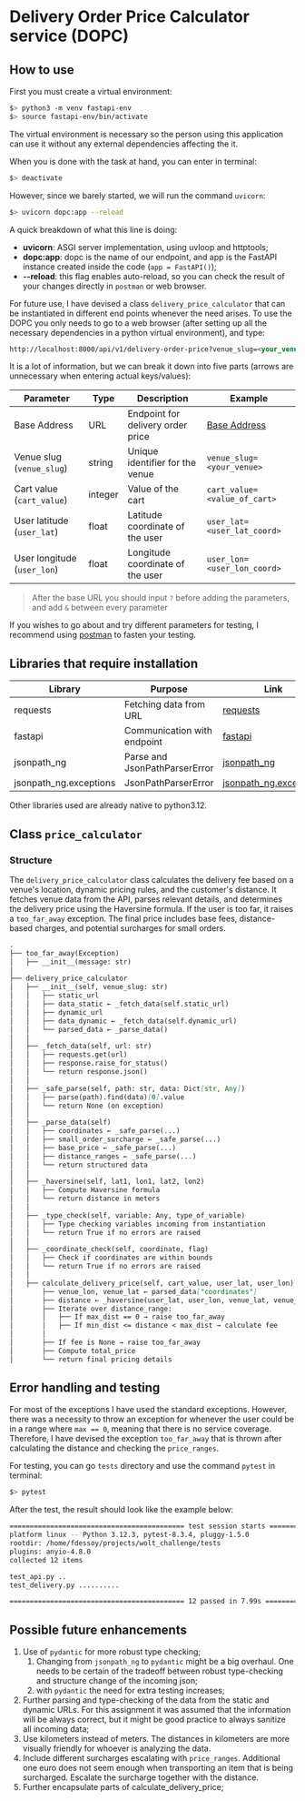 # Delivery Order Price Calculator service (DOPC)

## How to use

First you must create a virtual environment:

```bash
$> python3 -m venv fastapi-env
$> source fastapi-env/bin/activate
```

The virtual environment is necessary so the person using this application can use it without any external dependencies affecting the it.

When you is done with the task at hand, you can enter in terminal:

```bash
$> deactivate
```

However, since we barely started, we will run the command `uvicorn`:

```bash
$> uvicorn dopc:app --reload
```

A quick breakdown of what this line is doing:

- **uvicorn**: ASGI server implementation, using uvloop and httptools;
- **dopc:app**: dopc is the name of our endpoint, and app is the FastAPI instance created inside the code (`app = FastAPI()`);
- **--reload**: this flag enables auto-reload, so you can check the result of your changes directly in `postman` or web browser.

For future use, I have devised a class `delivery_price_calculator` that can be instantiated in different end points whenever the need arises. To use the DOPC you only needs to go to a web browser (after setting up all the necessary dependencies in a python virtual environment), and type:

```html
http://localhost:8000/api/v1/delivery-order-price?venue_slug=<your_venue>&cart_value=<value_of_cart>&user_lat=<user_lat_coord>&user_lon=<user_lon_coord>
```

It is a lot of information, but we can break it down into five parts (arrows are unnecessary when entering actual keys/values):

| Parameter                       | Type     | Description                       | Example                            |
|---------------------------------|----------|-----------------------------------|------------------------------------|
| Base Address                    | URL      | Endpoint for delivery order price | [Base Address](http://localhost:8000/api/v1/delivery-order-price) |
| Venue slug (`venue_slug`)       | string   | Unique identifier for the venue   | `venue_slug=<your_venue>`          |
| Cart value (`cart_value`)       | integer  | Value of the cart                 | `cart_value=<value_of_cart>`       |
| User latitude (`user_lat`)      | float    | Latitude coordinate of the user   | `user_lat=<user_lat_coord>`        |
| User longitude (`user_lon`)     | float    | Longitude coordinate of the user  | `user_lon=<user_lon_coord>`        |


> After the base URL you should input `?` before adding the parameters, and add `&` between every parameter

If you wishes to go about and try different parameters for testing, I recommend using [postman](https://www.postman.com/downloads/) to fasten your testing.

## Libraries that require installation

| Library                          | Purpose                                      | Link                                                 |
|----------------------------------|----------------------------------------------|------------------------------------------------------|
| requests                         | Fetching data from URL                       | [requests](https://realpython.com/python-requests/)  |
| fastapi                          | Communication with endpoint                  | [fastapi](https://fastapi.tiangolo.com/tutorial/)    |
| jsonpath_ng                      | Parse and JsonPathParserError                | [jsonpath_ng](https://pypi.org/project/jsonpath-ng/)  |
| jsonpath_ng.exceptions           | JsonPathParserError                          | [jsonpath_ng.exceptions](https://pypi.org/project/jsonpath-ng/) |


Other libraries used are already native to python3.12.

## Class `price_calculator`

### Structure

The `delivery_price_calculator` class calculates the delivery fee based on a venue's location, dynamic pricing rules, and the customer's distance. It fetches venue data from the API, parses relevant details, and determines the delivery price using the Haversine formula. If the user is too far, it raises a `too_far_away` exception. The final price includes base fees, distance-based charges, and potential surcharges for small orders.

```markdown
.
├── too_far_away(Exception)
│   ├── __init__(message: str)
│
├── delivery_price_calculator
│   ├── __init__(self, venue_slug: str)
│   │   ├── static_url
│   │   ├── data_static ← _fetch_data(self.static_url)
│   │   ├── dynamic_url
│   │   ├── data_dynamic ← _fetch_data(self.dynamic_url)
│   │   └── parsed_data ← _parse_data()
│   │
│   ├── _fetch_data(self, url: str)
│   │   ├── requests.get(url)
│   │   ├── response.raise_for_status()
│   │   └── return response.json()
│   │
│   ├── _safe_parse(self, path: str, data: Dict[str, Any])
│   │   ├── parse(path).find(data)[0].value
│   │   └── return None (on exception)
│   │
│   ├── _parse_data(self)
│   │   ├── coordinates ← _safe_parse(...)
│   │   ├── small_order_surcharge ← _safe_parse(...)
│   │   ├── base_price ← _safe_parse(...)
│   │   ├── distance_ranges ← _safe_parse(...)
│   │   └── return structured data
│   │
│   ├── _haversine(self, lat1, lon1, lat2, lon2)
│   │   ├── Compute Haversine formula
│   │   └── return distance in meters
│   │
│   ├── _type_check(self, variable: Any, type_of_variable)
│   │   ├── Type checking variables incoming from instantiation
│   │   └── return True if no errors are raised
│   │
│   ├── _coordinate_check(self, coordinate, flag)
│   │   ├── Check if coordinates are within bounds
│   │   └── return True if no errors are raised
│   │
│   ├── calculate_delivery_price(self, cart_value, user_lat, user_lon)
│       ├── venue_lon, venue_lat ← parsed_data["coordinates"]
│       ├── distance ← _haversine(user_lat, user_lon, venue_lat, venue_lon)
│       ├── Iterate over distance_range:
│       │   ├── If max_dist == 0 → raise too_far_away
│       │   ├── If min_dist <= distance < max_dist → calculate fee
│       │
│       ├── If fee is None → raise too_far_away
│       ├── Compute total_price
│       └── return final pricing details
```

## Error handling and testing

For most of the exceptions I have used the standard exceptions. However, there was a necessity to throw an exception for whenever the user could be in a range where `max == 0`, meaning that there is no service coverage. Therefore, I have devised the exception `too_far_away` that is thrown after calculating the distance and checking the `price_ranges`.

For testing, you can go `tests` directory and use the command `pytest` in terminal:

```bash
$> pytest
```

After the test, the result should look like the example below:

```bash
=========================================== test session starts ===========================================
platform linux -- Python 3.12.3, pytest-8.3.4, pluggy-1.5.0
rootdir: /home/fdessoy/projects/wolt_challenge/tests
plugins: anyio-4.8.0
collected 12 items                                                                                        

test_api.py ..                                                                                      [ 16%]
test_delivery.py ..........                                                                         [100%]

=========================================== 12 passed in 7.99s ============================================
```

## Possible future enhancements

1. Use of `pydantic` for more robust type checking;
   1. Changing from `jsonpath_ng` to `pydantic` might be a big overhaul. One needs to be certain of the tradeoff between robust type-checking and structure change of the incoming json;
   2. with `pydantic` the need for extra testing increases;
2. Further parsing and type-checking of the data from the static and dynamic URLs. For this assignment it was assumed that the information will be always correct, but it might be good practice to always sanitize all incoming data;
3. Use kilometers instead of meters. The distances in kilometers are more visually friendly for whoever is analyzing the data.
4. Include different surcharges escalating with `price_ranges`. Additional one euro does not seem enough when transporting an item that is being surcharged. Escalate the surcharge together with the distance.
5. Further encapsulate parts of calculate_delivery_price;
